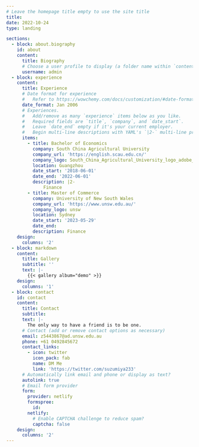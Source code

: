 ```yaml
---
# Leave the homepage title empty to use the site title
title:
date: 2022-10-24
type: landing

sections:
  - block: about.biography
    id: about
    content:
      title: Biography
      # Choose a user profile to display (a folder name within `content/authors/`)
      username: admin
  - block: experience
    content:
      title: Experience
      # Date format for experience
      #   Refer to https://wowchemy.com/docs/customization/#date-format
      date_format: Jan 2006
      # Experiences.
      #   Add/remove as many `experience` items below as you like.
      #   Required fields are `title`, `company`, and `date_start`.
      #   Leave `date_end` empty if it's your current employer.
      #   Begin multi-line descriptions with YAML's `|2-` multi-line prefix.
      items:
        - title: Bachelor of Economics
          company: South China Agricultural University
          company_url: 'https://english.scau.edu.cn/'
          company_logo: South_China_Agricultural_University_logo_adobe_express
          location: Guangzhou
          date_start: '2018-06-01'
          date_end: '2022-06-01'
          description: |2-
              Finance
        - title: Master of Commerce
          company: University of New South Wales
          company_url: 'https://www.unsw.edu.au/'
          company_logo: unsw
          location: Sydney
          date_start: '2023-05-29'
          date_end: 
          description: Finance
    design:
      columns: '2'
  - block: markdown
    content:
      title: Gallery
      subtitle: ''
      text: |-
        {{< gallery album="demo" >}}
    design:
      columns: '1'
  - block: contact
    id: contact
    content:
      title: Contact
      subtitle:
      text: |-
        The only way to have a friend is to be one.
      # Contact (add or remove contact options as necessary)
      email: z5443867@ad.unsw.edu.au
      phone: +61 0492845672
      contact_links:
        - icon: twitter
          icon_pack: fab
          name: DM Me
          link: 'https://twitter.com/suzumiya233'
      # Automatically link email and phone or display as text?
      autolink: true
      # Email form provider
      form:
        provider: netlify
        formspree:
          id:
        netlify:
          # Enable CAPTCHA challenge to reduce spam?
          captcha: false
    design:
      columns: '2'
---
```

